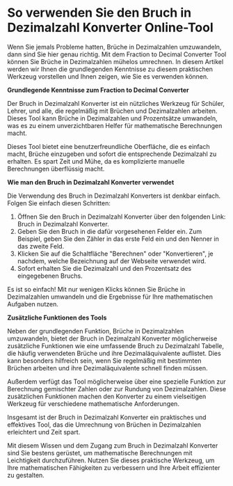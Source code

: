 So verwenden Sie den Bruch in Dezimalzahl Konverter Online-Tool
===============================================================

Wenn Sie jemals Probleme hatten, Brüche in Dezimalzahlen umzuwandeln, dann sind Sie hier genau richtig. Mit dem Fraction to Decimal Converter Tool können Sie Brüche in Dezimalzahlen mühelos umrechnen. In diesem Artikel werden wir Ihnen die grundlegenden Kenntnisse zu diesem praktischen Werkzeug vorstellen und Ihnen zeigen, wie Sie es verwenden können.

**Grundlegende Kenntnisse zum Fraction to Decimal Converter**

Der Bruch in Dezimalzahl Konverter ist ein nützliches Werkzeug für Schüler, Lehrer, und alle, die regelmäßig mit Brüchen und Dezimalzahlen arbeiten. Dieses Tool kann Brüche in Dezimalzahlen und Prozentsätze umwandeln, was es zu einem unverzichtbaren Helfer für mathematische Berechnungen macht.

Dieses Tool bietet eine benutzerfreundliche Oberfläche, die es einfach macht, Brüche einzugeben und sofort die entsprechende Dezimalzahl zu erhalten. Es spart Zeit und Mühe, da es komplizierte manuelle Berechnungen überflüssig macht.

**Wie man den Bruch in Dezimalzahl Konverter verwendet**

Die Verwendung des Bruch in Dezimalzahl Konverters ist denkbar einfach. Folgen Sie einfach diesen Schritten:

1. Öffnen Sie den Bruch in Dezimalzahl Konverter über den folgenden Link: Bruch in Dezimalzahl Konverter.
2. Geben Sie den Bruch in die dafür vorgesehenen Felder ein. Zum Beispiel, geben Sie den Zähler in das erste Feld ein und den Nenner in das zweite Feld.
3. Klicken Sie auf die Schaltfläche "Berechnen" oder "Konvertieren", je nachdem, welche Bezeichnung auf der Webseite verwendet wird.
4. Sofort erhalten Sie die Dezimalzahl und den Prozentsatz des eingegebenen Bruchs.

Es ist so einfach! Mit nur wenigen Klicks können Sie Brüche in Dezimalzahlen umwandeln und die Ergebnisse für Ihre mathematischen Aufgaben nutzen.

**Zusätzliche Funktionen des Tools**

Neben der grundlegenden Funktion, Brüche in Dezimalzahlen umzuwandeln, bietet der Bruch in Dezimalzahl Konverter möglicherweise zusätzliche Funktionen wie eine umfassende Bruch zu Dezimalzahl Tabelle, die häufig verwendeten Brüche und ihre Dezimaläquivalente auflistet. Dies kann besonders hilfreich sein, wenn Sie regelmäßig mit bestimmten Brüchen arbeiten und ihre Dezimaläquivalente schnell finden müssen.

Außerdem verfügt das Tool möglicherweise über eine spezielle Funktion zur Berechnung gemischter Zahlen oder zur Rundung von Dezimalzahlen. Diese zusätzlichen Funktionen machen den Konverter zu einem vielseitigen Werkzeug für verschiedene mathematische Anforderungen.

Insgesamt ist der Bruch in Dezimalzahl Konverter ein praktisches und effektives Tool, das die Umrechnung von Brüchen in Dezimalzahlen erleichtert und Zeit spart.

Mit diesem Wissen und dem Zugang zum Bruch in Dezimalzahl Konverter sind Sie bestens gerüstet, um mathematische Berechnungen mit Leichtigkeit durchzuführen. Nutzen Sie dieses praktische Werkzeug, um Ihre mathematischen Fähigkeiten zu verbessern und Ihre Arbeit effizienter zu gestalten.